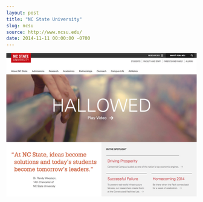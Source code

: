 ```yaml
---
layout: post 
title: "NC State University"
slug: ncsu
source: http://www.ncsu.edu/
date: 2014-11-11 00:00:00 -0700
---
```


<img src="/screenshots/ncsu.jpg">
